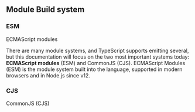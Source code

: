 

## Module Build system
### ESM

ECMAScript modules

There are many module systems, and TypeScript supports emitting several, but this documentation will focus on the two most important systems today: **ECMAScript modules** (ESM) and CommonJS (CJS). ECMAScript Modules (ESM) is the module system built into the language, supported in modern browsers and in Node.js since v12.


### CJS 

CommonJS (CJS)